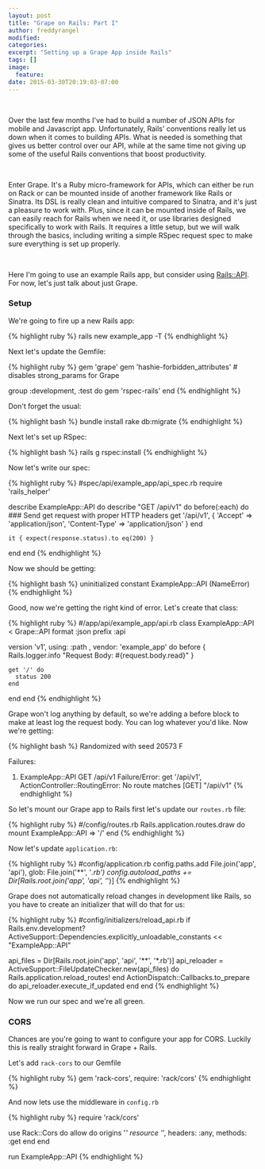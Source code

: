 ```yaml
---
layout: post
title: "Grape on Rails: Part I"
author: freddyrangel
modified:
categories:
excerpt: "Setting up a Grape App inside Rails"
tags: []
image:
  feature:
date: 2015-03-30T20:19:03-07:00
---
```


<br />

Over the last few months I've had to build a number of JSON APIs for mobile and
Javascript app. Unfortunately, Rails' conventions really let us down when it
comes to building APIs. What is needed is something that gives us better control
over our API, while at the same time not giving up some of the useful Rails
conventions that boost productivity.

<br />

Enter Grape. It's a Ruby micro-framework for APIs, which can either be run on
Rack or can be mounted inside of another framework like Rails or Sinatra. Its
DSL is really clean and intuitive compared to Sinatra, and it's just a pleasure
to work with. Plus, since it can be mounted inside of Rails, we can easily reach
for Rails when we need it, or use libraries designed specifically to work with 
Rails. It requires a little setup, but we will walk through the basics, 
including writing a simple RSpec request spec to make sure everything is set up 
properly.

<br />

Here I'm going to use an example Rails app, but consider using [Rails::API](https://github.com/rails-api/rails-api).
For now, let's just talk about just Grape.

### Setup

We're going to fire up a new Rails app:

{% highlight ruby %}
rails new example_app -T
{% endhighlight %}

Next let's update the Gemfile:

{% highlight ruby %}
gem 'grape'
gem 'hashie-forbidden_attributes' # disables strong_params for Grape

group :development, :test do
  gem 'rspec-rails'
end
{% endhighlight %}

Don't forget the usual:

{% highlight bash %}
bundle install
rake db:migrate
{% endhighlight %}

Next let's set up RSpec:

{% highlight bash %}
rails g rspec:install
{% endhighlight %}

Now let's write our spec:

{% highlight ruby %}
#spec/api/example_app/api_spec.rb
require 'rails_helper'

describe ExampleApp::API do
  describe "GET /api/v1" do
    before(:each) do
      ### Send get request with proper HTTP headers
      get '/api/v1',
        { 'Accept' => 'application/json', 'Content-Type' => 'application/json' }
    end

    it { expect(response.status).to eq(200) }
  end
end
{% endhighlight %}

Now we should be getting:

{% highlight bash %}
uninitialized constant ExampleApp::API (NameError)
{% endhighlight %}

Good, now we're getting the right kind of error. Let's create that class:

{% highlight ruby %}
#/app/api/example_app/api.rb
class ExampleApp::API < Grape::API
  format :json
  prefix :api

  version 'v1', using: :path , vendor: 'example_app' do
    before { Rails.logger.info "Request Body: #{request.body.read}" }

    get '/' do
      status 200
    end
  end
end
{% endhighlight %}

Grape won't log anything by default, so we're adding a before block to make at
least log the request body. You can log whatever you'd like. Now we're getting:

{% highlight bash %}
Randomized with seed 20573
F

Failures:

  1) ExampleApp::API GET /api/v1
     Failure/Error: get '/api/v1',
     ActionController::RoutingError:
       No route matches [GET] "/api/v1"
{% endhighlight %}

So let's mount our Grape app to Rails first let's update our `routes.rb` file:

{% highlight ruby %}
#/config/routes.rb
Rails.application.routes.draw do
  mount ExampleApp::API => '/'
end
{% endhighlight %}

Now let's update `application.rb`:

{% highlight ruby %}
#config/application.rb
config.paths.add File.join('app', 'api'), glob: File.join('**', '*.rb')
config.autoload_paths += Dir[Rails.root.join('app', 'api', '*')]
{% endhighlight %}

Grape does not automatically reload changes in development like Rails, so you
have to create an initializer that will do that for us:

{% highlight ruby %}
#config/initializers/reload_api.rb
if Rails.env.development?
  ActiveSupport::Dependencies.explicitly_unloadable_constants << "ExampleApp::API"

  api_files = Dir[Rails.root.join('app', 'api', '**', '*.rb')]
  api_reloader = ActiveSupport::FileUpdateChecker.new(api_files) do
    Rails.application.reload_routes!
  end
  ActionDispatch::Callbacks.to_prepare do
    api_reloader.execute_if_updated
  end
end
{% endhighlight %}

Now we run our spec and we're all green.

### CORS

Chances are you're going to want to configure your app for CORS. Luckily this is
really straight forward in Grape + Rails.

Let's add `rack-cors` to our Gemfile

{% highlight ruby %}
gem 'rack-cors', require: 'rack/cors'
{% endhighlight %}

And now lets use the middleware in `config.rb`

{% highlight ruby %}
require 'rack/cors'

use Rack::Cors do
  allow do
    origins '*'
    resource '*', headers: :any, methods: :get
  end
end

run ExampleApp::API
{% endhighlight %}
